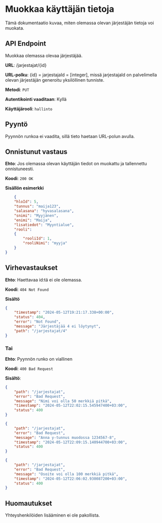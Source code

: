 # Muokkaa käyttäjän tietoja
Tämä dokumentaatio kuvaa, miten olemassa olevan järjestäjän tietoja voi muokata.

## API Endpoint
Muokkaa olemassa olevaa järjestäjää.

**URL**: /jarjestajat/{id}

**URL-polku**: {id} = jarjestajaId = [integer], missä jarjestajaId on palvelimella olevan järjestäjän generoitu yksilöllinen tunniste.

**Metodi**: `PUT`

**Autentikointi vaaditaan**: Kyllä

**Käyttäjärooli**: `hallinto`

## Pyyntö
Pyynnön runkoa ei vaadita, sillä tieto haetaan URL-polun avulla.

## Onnistunut vastaus

**Ehto**: Jos olemassa olevan käyttäjän tiedot on muokattu ja tallennettu onnistuneesti.

**Koodi**: `200 OK`

**Sisällön esimerkki**
```json
    {
    "hloId": 5,
    "tunnus": "maija123",
    "salasana": "hyvasalasana",
    "snimi": "Myyjänen",
    "enimi": "Maija",
    "lisatiedot": "Myyntialue",
    "rooli": 
    {
        "rooliId": 1,
        "rooliNimi": "myyja"
    }
}
```
## Virhevastaukset

**Ehto**: Haettavaa id:tä ei ole olemassa.

**Koodi**: `404 Not Found`

**Sisältö**
```json
{
    "timestamp": "2024-05-12T19:21:17.338+00:00",
    "status": 404,
    "error": "Not Found",
    "message": "Järjestäjää 4 ei löytynyt",
    "path": "/jarjestajat/4"
}
```
### Tai

**Ehto**: Pyynnön runko on viallinen

**Koodi**: `400 Bad Request`

**Sisältö**:

```json
{
    "path": "/jarjestajat",
    "error": "Bad Request",
    "message": "Nimi voi olla 50 merkkiä pitkä",
    "timestamp": "2024-05-12T22:02:15.545947400+03:00",
    "status": 400
}
```

```json
{
    "path": "/jarjestajat",
    "error": "Bad Request",
    "message": "Anna y-tunnus muodossa 1234567-8",
    "timestamp": "2024-05-12T22:09:15.140944700+03:00",
    "status": 400
}
```

```json
{
    "path": "/jarjestajat",
    "error": "Bad Request",
    "message": "Osoite voi olla 100 merkkiä pitkä",
    "timestamp": "2024-05-12T22:06:02.930087200+03:00",
    "status": 400
}
```

## Huomautukset
Yhteyshenkilöiden lisääminen ei ole pakollista.

